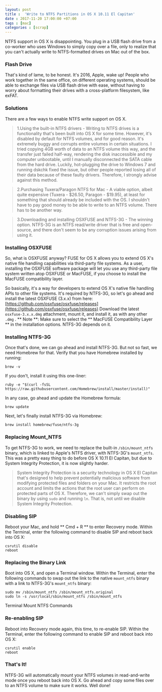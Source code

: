 ```yaml
---
layout: post
title :  'Write to NTFS Partitions in OS X 10.11 El Capitan'
date : 2017-11-20 17:00:00 +07:00
tags : [mac]
categories : [scrap]
---
```


NTFS support in OS X is disappointing. You plug in a USB flash drive from a co-worker who uses Windows to simply copy over a file, only to realize that you can't actually write to NTFS-formatted drives on Mac out of the box.
<!-- more -->
### Flash Drive
That's kind of lame, to be honest. It's 2016, Apple, wake up! People who work together in the same office, on different operating systems, should be able to exchange files via USB flash drive with ease, without having to worry about formatting their drives with a cross-platform filesystem, like exFAT.

### Solutions
There are a few ways to enable NTFS write support on OS X.

> 1.Using the built-in NTFS drivers - Writing to NTFS drives is a functionality that's been built into OS X for some time. However, it's disabled by default for NTFS volumes, and for good reason. It's extremely buggy and corrupts entire volumes in certain situations. I tried copying 4GB worth of data to an NTFS volume this way, and the transfer just failed half-way, rendering the disk inaccessible and my computer unbootable, until I manually disconnected the SATA cable from the hard drive. Luckily, hot-plugging the drive to Windows 7 and running dskchk fixed the issue, but other people reported losing all of their data because of these faulty drivers. Therefore, I strongly advise against this method. 

> 2.Purchasing Tuxera/Paragon NTFS for Mac - A viable option, albeit quite expensive (Tuxera - $26.50, Paragon - $19.95), at least for something that should already be included with the OS. I shouldn't have to pay good money to be able to write to an NTFS volume. There has to be another way. 

> 3.Downloading and installing OSXFUSE and NTFS-3G - The winning option. NTFS-3G is an NTFS read/write driver that is free and open-source, and there don't seem to be any corruption issues arising from using it.

### Installing OSXFUSE
So, what is OSXFUSE anyway?
FUSE for OS X allows you to extend OS X's native file handling capabilities via third-party file systems. As a user, installing the OSXFUSE software package will let you use any third-party file system written atop OSXFUSE or MacFUSE, if you choose to install the MacFUSE compatibility layer.

So basically, it's a way for developers to extend OS X's native file handling APIs to other file systems. 
It's required by NTFS-3G, so let's go ahead and install the latest OSXFUSE (3.x.x) from here: [https://github.com/osxfuse/osxfuse/releases](https://github.com/osxfuse/osxfuse/releases)
Download the latest ` osxfuse-3.x.x.dmg ` attachment, mount it, and install it, as with any other ` .dmg` .
** Note **: Make sure to select the ** MacFUSE Compatibility Layer ** in the installation options. NTFS-3G depends on it.

### Installing NTFS-3G
Once that's done, we can go ahead and install NTFS-3G. But not so fast, we need Homebrew for that. 
Verify that you have Homebrew installed by running:

```no-highlight
brew -v
```
If you don't, install it using this one-liner:
```no-highlight
ruby -e "$(curl -fsSL https://raw.githubusercontent.com/Homebrew/install/master/install)"
```
In any case, go ahead and update the Homebrew formula:
```no-highlight
brew update
```
Next, let's finally install NTFS-3G via Homebrew:
```no-highlight
brew install homebrew/fuse/ntfs-3g
```

### Replacing Mount_NTFS
To get NTFS-3G to work, we need to replace the built-in `/sbin/mount_ntfs` binary, which is linked to Apple's NTFS driver, with NTFS-3G's `mount_ntfs`.
This was a pretty easy thing to do before OS X 10.11 El Capitan, but due to System Integrity Protection, it is now slightly harder.
> System Integrity Protection is a security technology in OS X El Capitan that's designed to help prevent potentially malicious software from modifying protected files and folders on your Mac. 
It restricts the root account and limits the actions that the root user can perform on protected parts of OS X.
Therefore, we can't simply swap out the binary by using `sudo` and running `ln`. That is, not until we disable System Integrity Protection.

### Disabling SIP
Reboot your Mac, and hold ** Cmd + R ** to enter Recovery mode. Within the Terminal, enter the following command to disable SIP and reboot back into OS X:
```no-highlight
csrutil disable
reboot
```
### Replacing the Binary Link
Boot into OS X, and open a Terminal window. Within the Terminal, enter the following commands to swap out the link to the native `mount_ntfs` binary with a link to NTFS-3G's `mount_ntfs` binary:
```no-highlight
sudo mv /sbin/mount_ntfs /sbin/mount_ntfs.original
sudo ln -s /usr/local/sbin/mount_ntfs /sbin/mount_ntfs
```
Terminal Mount NTFS Commands

### Re-enabling SIP
Reboot into Recovery mode again, this time, to re-enable SIP. Within the Terminal, enter the following command to enable SIP and reboot back into OS X:
```no-highlight
csrutil enable
reboot
```
### That's It!
NTFS-3G will automatically mount your NTFS volumes in read-and-write mode once you reboot back into OS X. Go ahead and copy some files over to an NTFS volume to make sure it works. Well done!
